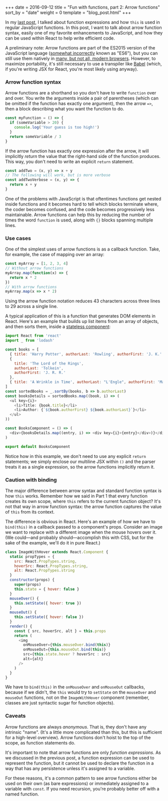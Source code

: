 +++
date = 2016-09-12
title = "Fun with functions, part 2: Arrow functions"
sort_by = "date"
weight = 0
template = "blog_post.html"
+++

In my [last post](http://emilyaviva.com/blog/fun-with-functions-part-1/), I talked about function expressions and how `this` is used in regular JavaScript functions. In this post, I want to talk about arrow function syntax, easily one of my favorite enhancements to JavaScript, and how they can be used within React to help write efficient code.

A preliminary note: Arrow functions are part of the ES2015 version of the JavaScript language ([somewhat incorrectly](https://medium.com/@jayphelps/please-stop-referring-to-proposed-javascript-features-as-es7-cad29f9dcc4b) known as "ES6"), but you can still use them natively in [many, but not all, modern browsers](http://caniuse.com/#search=arrow%20functions). However, to maximize portability, it's still necessary to use a transpiler like [Babel](https://babeljs.io) (which, if you're writing JSX for React, you're most likely using anyway).

### Arrow function syntax

Arrow functions are a shorthand so you don't have to write `function` over and over. You write the arguments inside a pair of parentheses (which can be omitted if the function has exactly one argument), then the arrow `=>`, then a block describing what you want the function to do.

```javascript
const myFunction = () => {
  if (someVariable > 20) {
    console.log('Your guess is too high!')
  }
  return someVariable / 3
}
```

If the arrow function has exactly one expression after the arrow, it will implicitly _return_ the value that the right-hand side of the function produces. This way, you don't need to write an explicit `return` statement.

```javascript
const addTwo = (x, y) => x + y
// The following will work, but is more verbose
const addTwoVerbose = (x, y) => {
  return x + y
}
```

One of the problems with JavaScript is that oftentimes functions get nested inside functions and it becomes hard to tell which blocks terminate where, the coder becomes confused, and the code becomes progressively less maintainable. Arrow functions can help this by reducing the number of times the word `function` is used, along with `{}` blocks spanning multiple lines.

### Use cases

One of the simplest uses of arrow functions is as a callback function. Take, for example, the case of mapping over an array:

```javascript
const myArray = [1, 2, 3, 4]
// Without arrow functions
myArray.map(function(x) => {
  return x * 2
})
// With arrow functions
myArray.map(x => x * 2)
```

Using the arrow function notation reduces 43 characters across three lines to 29 across a single line.

A typical application of this is a function that generates DOM elements in React. Here's an example that builds up list items from an array of objects, and then sorts them, inside a [stateless component](https://emilyaviva.com/blog/immutable-stateless-react-components/):

```javascript
import React from 'react'
import _ from 'lodash'

const books = [
  { title: 'Harry Potter', authorLast: 'Rowling', authorFirst: 'J. K.' },
  {
    title: 'The Lord of the Rings',
    authorLast: 'Tolkein',
    authorFirst: 'J. R. R.'
  },
  { title: 'A Wrinkle in Time', authorLast: "L'Engle", authorFirst: 'Madeline' }
]
const sortedBooks = _.sortBy(books, b => b.authorLast)
const booksDetails = sortedBooks.map((book, i) => (
  <ul key={i}>
    <li>Title: {book.title}</li>
    <li>Author: {`${book.authorFirst} ${book.authorLast}`}</li>
  </ul>
))

const BooksComponent = () => (
  <div>{booksDetails.map((entry, i) => <div key={i}>{entry}</div>)}</div>
)

export default BooksComponent
```

Notice how in this example, we don't need to use any explicit `return` statements; we simply enclose our multiline JSX within `()` and the parser treats it as a single expression, so the arrow functions implicitly return it.

### Caution with binding

The major difference between arrow syntax and standard function syntax is how `this` works. Remember how we said in Part 1 that every function creates its own scope, where `this` refers to the current function object? It's not that way in arrow function syntax: the arrow function captures the value of `this` from its context.

The difference is obvious in React. Here's an example of how we have to `bind(this)` in a callback passed to a component's props. Consider an image we want to replace with a different image when the mouse hovers over it. (We could—and probably should—accomplish this with CSS, but for the sake of the example, we'll do it in pure React.)

```javascript
class ImageWithHover extends React.Component {
  static propTypes = {
    src: React.PropTypes.string,
    hoverSrc: React.PropTypes.string,
    alt: React.PropTypes.string
  }
  constructor(props) {
    super(props)
    this.state = { hover: false }
  }
  mouseOver() {
    this.setState({ hover: true })
  }
  mouseOut() {
    this.setState({ hover: false })
  }
  render() {
    const { src, hoverSrc, alt } = this.props
    return (
      <img
        onMouseOver={this.mouseOver.bind(this)}
        onMouseOut={this.mouseOut.bind(this)}
        src={this.state.hover ? hoverSrc : src}
        alt={alt}
      />
    )
  }
}
```

We have to `bind(this)` in the `onMouseOver` and `onMouseOut` callbacks, because if we didn't, the `this` would try to `setState` on the `mouseOver` and `mouseOut` functions, not on the `ImageWithHover` component (remember, classes are just syntactic sugar for function objects).

### Caveats

Arrow functions are always _anonymous_. That is, they don't have any intrinsic "name". (It's a little more complicated than this, but this is sufficient for a high-level overview). Arrow functions don't hoist to the top of the scope, as function statements do.

It's important to note that arrow functions are only _function expressions_. As we discussed in the previous post, a function expression can be used to represent the function, but it cannot be used to declare the function in a way that has any persistence unless it's assigned to a variable.

For these reasons, it's a common pattern to see arrow functions either be used on their own (as bare expressions) or immediately assigned to a variable with `const`. If you need recursion, you're probably better off with a named function.

